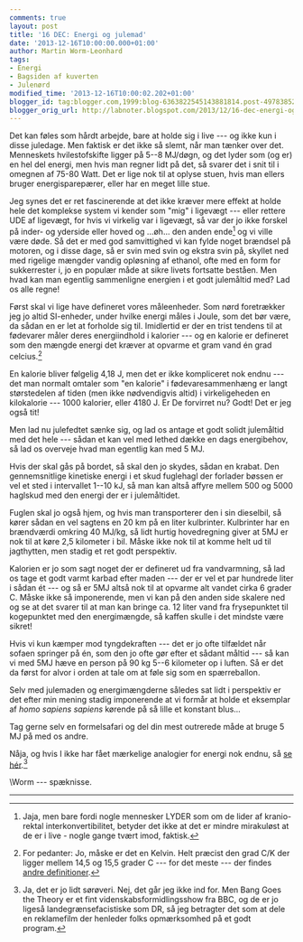 ```yaml
---
comments: true
layout: post
title: '16 DEC: Energi og julemad'
date: '2013-12-16T10:00:00.000+01:00'
author: Martin Worm-Leonhard
tags:
- Energi
- Bagsiden af kuverten
- Julenørd
modified_time: '2013-12-16T10:00:02.202+01:00'
blogger_id: tag:blogger.com,1999:blog-6363822545143881814.post-4978385203239066772
blogger_orig_url: http://labnoter.blogspot.com/2013/12/16-dec-energi-og-julemad.html
---
```


Det kan føles som hårdt arbejde, bare at holde sig i live --- og ikke kun
i disse juledage. Men faktisk er det ikke så slemt, når man tænker over
det. Menneskets hvilestofskifte ligger på 5--8 MJ/døgn, og det lyder som
(og er) en hel del energi, men hvis man regner lidt på det, så svarer
det i snit til i omegnen af 75-80 Watt. Det er lige nok til at oplyse
stuen, hvis man ellers bruger energisparepærer, eller har en meget lille
stue. 

Jeg synes det er ret fascinerende at det ikke kræver mere effekt
at holde hele det komplekse system vi kender som "mig" i ligevægt ---
eller rettere UDE af ligevægt, for hvis vi virkelig var i ligevægt, så
var der jo ikke forskel på inder- og yderside eller hoved og ...øh...
den anden ende[^1] og vi ville være døde. Så det er med god
samvittighed vi kan fylde noget brændsel på motoren, og i disse dage, så
er svin med svin og ekstra svin på, skyllet ned med rigelige mængder
vandig opløsning af ethanol, ofte med en form for sukkerrester i, jo en
populær måde at sikre livets fortsatte beståen. Men hvad kan man
egentlig sammenligne energien i et godt julemåltid med? Lad os alle
regne!

Først skal vi lige have defineret vores måleenheder. Som nørd
foretrækker jeg jo altid SI-enheder, under hvilke energi måles i Joule,
som det bør være, da sådan en er let at forholde sig til. Imidlertid er
der en trist tendens til at fødevarer måler deres energiindhold i
kalorier --- og en kalorie er defineret som den mængde energi det kræver
at opvarme et gram vand én grad celcius.[^2]

En kalorie bliver følgelig 4,18 J, men det er ikke kompliceret nok endnu
--- det man normalt omtaler som "en kalorie" i fødevaresammenhæng er langt
størstedelen af tiden (men ikke nødvendigvis altid) i virkeligeheden en
kilokalorie --- 1000 kalorier, eller 4180 J. Er De forvirret nu? Godt! Det
er jeg også tit!

Men lad nu julefedtet sænke sig, og lad os antage et godt solidt
julemåltid med det hele --- sådan et kan vel med lethed dække en dags
energibehov, så lad os overveje hvad man egentlig kan med 5 MJ.

Hvis der skal gås på bordet, så skal den jo skydes, sådan en krabat. Den
gennemsnitlige kinetiske energi i et skud fuglehagl der forlader bøssen
er vel et sted i intervallet 1--10 kJ, så man kan altså affyre mellem 500
og 5000 haglskud med den energi der er i julemåltidet. 

Fuglen skal jo
også hjem, og hvis man transporterer den i sin dieselbil, så kører sådan
en vel sagtens en 20 km på en liter kulbrinter. Kulbrinter har en
brændværdi omkring 40 MJ/kg, så lidt hurtig hovedregning giver at 5MJ er
nok til at køre 2,5 kilometer i bil. Måske ikke nok til at komme helt ud
til jagthytten, men stadig et ret godt perspektiv.

Kalorien er jo som sagt noget der er defineret ud fra vandvarmning, så
lad os tage et godt varmt karbad efter maden --- der er vel et par
hundrede liter i sådan ét --- og så er 5MJ altså nok til at opvarme alt
vandet cirka 6 grader C. Måske ikke så imponerende, men vi kan på den
anden side skalere ned og se at det svarer til at man kan bringe ca. 12
liter vand fra frysepunktet til kogepunktet med den energimængde, så
kaffen skulle i det mindste være sikret!

Hvis vi kun kæmper mod tyngdekraften --- det er jo ofte tilfældet når
sofaen springer på én, som den jo ofte gør efter et sådant måltid --- så
kan vi med 5MJ hæve en person på 90 kg 5--6 kilometer op i luften. Så er
det da først for alvor i orden at tale om at føle sig som en
spærreballon.

Selv med julemaden og energimængderne således sat lidt i perspektiv er
det efter min mening stadig imponerende at vi formår at holde et
eksemplar af *homo sapiens sapiens* kørende på så lille et konstant
blus...

Tag gerne selv en formelsafari og del din mest outrerede måde at bruge 5
MJ på med os andre.

Nåja, og hvis I ikke har fået mærkelige analogier for energi nok endnu,
så [se hér](http://www.youtube.com/watch?v=eiIfUBt9BLU).[^3]

\\Worm --- spæknisse.

------------------------------------------------------------------------

[^1]: Jaja, men bare fordi nogle mennesker LYDER som om de lider af
    kranio-rektal interkonvertibilitet, betyder det ikke at det er mindre
    mirakuløst at de er i live - nogle gange tvært imod, faktisk.

[^2]: For pedanter: Jo, måske er det en Kelvin. Helt præcist den grad
    C/K der ligger mellem 14,5 og 15,5 grader C --- for det meste --- der findes
    [andre definitioner](http://en.wikipedia.org/wiki/Calorie#Precise_definitions).

[^3]: Ja, det er jo lidt sørøveri. Nej, det går jeg ikke ind for. Men
    Bang Goes the Theory er et fint videnskabsformidlingsshow fra BBC, og de
    er jo ligeså landegrænsefacistiske som DR, så jeg betragter det som at
    dele en reklamefilm der henleder folks opmærksomhed på et godt
    program.[^4]

[^4]: Jo, jeg er ofte ved at føle at jeg kvæles i glorien.
